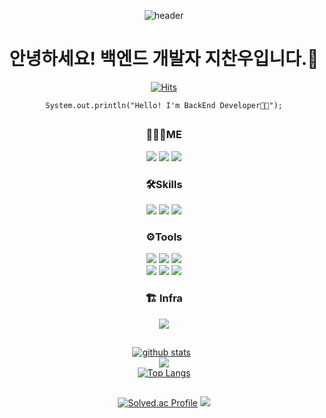 <div align="center">

![header](https://capsule-render.vercel.app/api?type=soft&color=gradient&fontAlign=30&fontSize=30&textBg=true&desc=Backend%20Developer&text=%20%20지찬우%20%20&descAlign=60&descAlignY=50&&descSize=30)
 
# 안녕하세요! 백엔드 개발자 지찬우입니다.👋
  
[![Hits](https://hits.seeyoufarm.com/api/count/incr/badge.svg?url=https%3A%2F%2Fgithub.com%2Fjcw1031&count_bg=%232F6DC4&title_bg=%23555555&icon=github.svg&icon_color=%23EDEDED&title=hits&edge_flat=false)](https://hits.seeyoufarm.com)
  
<pre><code>System.out.println("Hello! I'm BackEnd Developer👨‍💻");</code></pre>
 
## 

### 👨🏻‍💻ME
<a href="https://velog.io/@jcw1031" target="_blank"><img src="https://img.shields.io/badge/Velog-20C997?style=flat&logo=Velog&logoColor=white"/></a>
<a href="https://woopaca.notion.site/635f5ea18d264ea9be3604209991c184" target="_blank"><img src="https://img.shields.io/badge/Notion-272727?style=flat&logo=Notion&logoColor=white"/></a>
<a href="https://www.instagram.com/j_chanoo/" target="_blank"><img src="https://img.shields.io/badge/Instagram-E4405F?style=flat&logo=Instagram&logoColor=white"/></a>
<!-- <a href="https://woopaca.tistory.com/" target="_blank"><img src="https://img.shields.io/badge/TISTORY-FFCD00?style=flat&logo=Kakao&logoColor=white"/></a> -->

### 🛠Skills
<a href="https://www.oracle.com/java/" target="_blank"><img src="https://img.shields.io/badge/JAVA-fc3838?style=flat&logo=OpenJDK&logoColor=white"/></a>
<a href="https://spring.io" target="_blank"><img src="https://img.shields.io/badge/Spring-6db33f?style=flat&logo=Spring&logoColor=white"/></a>
<a href="https://www.mysql.com" target="_blank"><img src="https://img.shields.io/badge/MySQL-4479A1?style=flat&logo=MySQL&logoColor=white"/></a>   
<!--  <a href="https://www.swift.org" target="_blank"><img src="https://img.shields.io/badge/Swift-F57542?style=flat&logo=Swift&logoColor=white"/></a> -->
<!-- <a href="https://www.python.org" target="_blank"><img src="https://img.shields.io/badge/Python-357cb2?style=flat&logo=Python&logoColor=white"/></a>    -->


### ⚙️Tools
<a href="https://www.jetbrains.com/ko-kr/idea/" target="_blank"><img src="https://img.shields.io/badge/IntelliJ IDEA-000000?style=flat&logo=IntelliJ IDEA&logoColor=white"/></a>
<a href="https://developer.apple.com/kr/xcode/" target="_blank"><img src="https://img.shields.io/badge/Xcode-147efb?style=flat&logo=Xcode&logoColor=white"/></a>
<a href="https://www.jetbrains.com/ko-kr/datagrip/" target="_blank"><img src="https://img.shields.io/badge/DataGrip-927ec8?style=flat&logo=DataGrip&logoColor=white"/></a>   
<a href="https://git-scm.com" target="_blank"><img src="https://img.shields.io/badge/Git-f05032?style=flat&logo=Git&logoColor=white"/></a>
<a href="https://github.com/jcw1031" target="_blank"><img src="https://img.shields.io/badge/Github-181717?style=flat&logo=Github&logoColor=white"/></a>
<a href="https://hyper.is" target="_blank"><img src="https://img.shields.io/badge/Hyper-222222?style=flat&logo=Hyper&logoColor=white"/></a>   
 
 ### 🏗️ Infra
 <a href="https://cloud.google.com/free?utm_source=google&utm_medium=cpc&utm_campaign=japac-KR-all-en-dr-BKWS-all-core-trial-EXA-dr-1605216&utm_content=text-ad-none-none-DEV_c-CRE_644033776725-ADGP_Hybrid%20%7C%20BKWS%20-%20EXA%20%7C%20Txt%20~%20GCP_General_core%20brand_main-KWID_43700074755444101-aud-970366092687%3Akwd-26415313501&userloc_1009838-network_g&utm_term=KW_google%20cloud%20platform&gclid=CjwKCAiAleOeBhBdEiwAfgmXfzG5i3nTZZSNVbdM9DRVnZCzq3N7d7-FA4eV-gjk8M797ITInhc91BoCO4YQAvD_BwE&gclsrc=aw.ds" target="_blank"><img src="https://img.shields.io/badge/Google Cloud-4285F4?style=flat&logo=GoogleCloud&logoColor=white"/></a>
 
 ##

[![github stats](https://github-readme-stats-eight-theta.vercel.app/api?username=jcw1031&theme=tokyonight&show_icons=true&hide_border=true)](https://github.com/jcw1031)&nbsp;&nbsp;   
<img src="https://github-readme-streak-stats.herokuapp.com/?user=jcw1031&theme=tokyonight">   
[![Top Langs](https://github-readme-stats-eight-theta.vercel.app/api/top-langs/?username=jcw1031&langs_count=5&theme=tokyonight&layout=compact)](https://github.com/jcw1031)

 ##
 
[![Solved.ac Profile](http://mazassumnida.wtf/api/v2/generate_badge?boj=jcw1031)](https://solved.ac/jcw1031/)
<a href="https://opgc.me/#/users/jcw1031" target="_blank"><img src="https://api.opgc.me/githubs/users/jcw1031/tag/?theme=basic" /></a>
</div>
